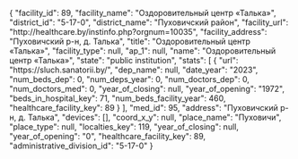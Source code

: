 {
    "facility_id": 89,
    "facility_name": "Оздоровительный центр «Талька»",
    "district_id": "5-17-0",
    "district_name": "Пуховичский район",
    "facility_url": "http:\/\/healthcare.by\/instinfo.php?orgnum=10035",
    "facility_address": "Пуховичский р-н, д. Талька",
    "title": "Оздоровительный центр «Талька»",
    "facility_type": null,
    "ap_1": null,
    "name": "Оздоровительный центр «Талька»",
    "state": "public institution",
    "stats": [
        {
            "url": "https:\/\/sluch.sanatorii.by\/",
            "dep_name": null,
            "date_year": "2023",
            "num_beds_dep": 0,
            "num_deps_year": 0,
            "num_doctors_dep": 0,
            "num_doctors_med": 0,
            "year_of_closing": null,
            "year_of_opening": "1972",
            "beds_in_hospital_key": 71,
            "num_beds_facility_year": 460,
            "healthcare_facility_key": 89
        }
    ],
    "med_id": 95,
    "address": "Пуховичский р-н, д. Талька",
    "devices": [],
    "coord_x_y": null,
    "place_name": "Пуховичи",
    "place_type": null,
    "localties_key": 119,
    "year_of_closing": null,
    "year_of_opening": "0",
    "healthcare_facility_key": 89,
    "administrative_division_id": "5-17-0"
}